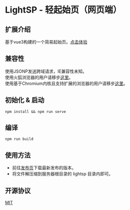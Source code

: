 # LightSP - 轻起始页（网页端）

## 扩展介绍
基于vue3构建的一个简易起始页。[点击体验](https://www.kihanlee.site/archive/lightsp/)

## 兼容性
使用JSONP发送跨域请求，IE兼容性未知。</br>
使用火狐浏览器的用户请移步[这里](https://github.com/KiHanLee/LightSP/tree/firefox)。</br>
使用基于Chromium内核且支持扩展的浏览器的用户请移步[这里](https://github.com/KiHanLee/LightSP/tree/chromium)。

## 初始化 & 启动
```
npm install && npm run serve
```

## 编译
```
npm run build
```

## 使用方法
- 前往[发布页](https://github.com/KiHanLee/LightSP/releases)下载最新发布的版本。
- 将文件解压缩到服务器根目录的 lightsp 目录内即可。

## 开源协议
[MIT](https://opensource.org/licenses/MIT)
